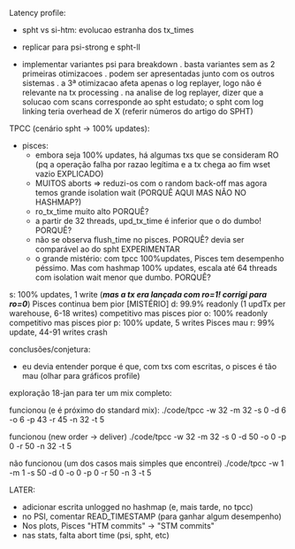 Latency profile:
- spht vs si-htm: evolucao estranha dos tx_times
- replicar para psi-strong e spht-ll

- implementar variantes psi para breakdown
. basta variantes sem as 2 primeiras otimizacoes
. podem ser apresentadas junto com os outros sistemas
. a 3ª otimizacao afeta apenas o log replayer, logo não é relevante na tx processing
. na analise de log replayer, dizer que a solucao com scans corresponde ao spht estudato; o spht com log linking teria overhead de X (referir números do artigo do SPHT)


TPCC (cenário spht -> 100% updates):
- pisces: 
    - embora seja 100% updates, há algumas txs que se consideram RO (pq a operação falha por razao legítima e a tx chega ao fim wset vazio EXPLICADO)
    - MUITOS aborts  => reduzi-os com o random back-off mas agora temos grande isolation wait (PORQUÊ AQUI MAS NÃO NO HASHMAP?)
    - ro_tx_time muito alto PORQUÊ?
    - a partir de 32 threads, upd_tx_time é inferior que o do dumbo! PORQUÊ?
    - não se observa flush_time no pisces. PORQUÊ? devia ser comparável ao do spht EXPERIMENTAR
    - o grande mistério: com tpcc 100%updates, Pisces tem desempenho péssimo. Mas com hashmap 100% updates, escala até 64 threads com isolation wait menor que dumbo. PORQUÊ?


s: 100% updates, 1 write (***mas a tx era lançada com ro=1! corrigi para ro=0***)          Pisces continua bem pior [MISTÉRIO]
d: 99.9% readonly (1 updTx per warehouse, 6-18 writes)  competitivo mas pisces pior
o: 100% readonly                                        competitivo mas pisces pior
p: 100% update, 5 writes                                Pisces mau
r: 99% update, 44-91 writes                             crash

conclusões/conjetura:
- eu devia entender porque é que, com txs com escritas, o pisces é tão mau (olhar para gráficos profile)

exploração 18-jan para ter um mix completo:

funcionou (e é próximo do standard mix):
./code/tpcc -w 32 -m 32 -s 0 -d 6 -o 6 -p 43 -r 45 -n 32 -t 5

funcionou (new order -> deliver)
./code/tpcc -w 32 -m 32 -s 0 -d 50 -o 0 -p 0 -r 50 -n 32 -t 5

não funcionou (um dos casos mais simples que encontrei)
./code/tpcc -w 1 -m 1 -s 50 -d 0 -o 0 -p 0 -r 50 -n 3 -t 5



LATER:
- adicionar escrita unlogged no hashmap (e, mais tarde, no tpcc)
- no PSI, comentar READ_TIMESTAMP (para ganhar algum desempenho)
- Nos plots, Pisces "HTM commits" -> "STM commits"
- nas stats, falta abort time (psi, spht, etc)